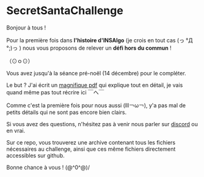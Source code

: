 # SecretSantaChallenge
Bonjour à tous !

Pour la première fois dans __l'histoire d'INSAlgo__ (je crois en tout cas (っ °Д °;)っ ) nous vous proposons de relever un __défi hors du commun__ !

（⊙ｏ⊙）

Vous avez jusqu'à la séance pré-noël (14 décembre) pour le compléter.

Le but ? J'ai écrit un [magnifique pdf](SecretSantaChallenge_FR.pdf) qui explique tout en détail, je vais quand même pas tout récrire ici ￣へ￣


Comme c'est la première fois pour nous aussi (lll￢ω￢), y'a pas mal de petits détails qui ne sont pas encore bien clairs.

Si vous avez des questions, n'hésitez pas à venir nous parler sur [discord](http://discord.insalgo.fr/) ou en vrai.

Sur ce repo, vous trouverez une archive contenant tous les fichiers nécessaires au challenge, ainsi que ces même fichiers directement accessibles sur github.

Bonne chance à vous ! \(@^0^@)/
